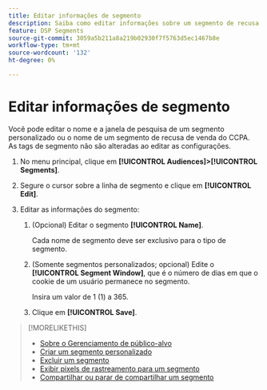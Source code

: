 ```yaml
---
title: Editar informações de segmento
description: Saiba como editar informações sobre um segmento de recusa de venda personalizado ou da CCPA.
feature: DSP Segments
source-git-commit: 3059a5b211a8a219b02930f7f5763d5ec1467b8e
workflow-type: tm+mt
source-wordcount: '132'
ht-degree: 0%

---
```


# Editar informações de segmento

Você pode editar o nome e a janela de pesquisa de um segmento personalizado ou o nome de um segmento de recusa de venda do CCPA. As tags de segmento não são alteradas ao editar as configurações.

1. No menu principal, clique em **[!UICONTROL Audiences]>[!UICONTROL Segments]**.

1. Segure o cursor sobre a linha de segmento e clique em **[!UICONTROL Edit]**.

1. Editar as informações do segmento:

   1. (Opcional) Editar o segmento **[!UICONTROL Name]**.

      Cada nome de segmento deve ser exclusivo para o tipo de segmento.

   1. (Somente segmentos personalizados; opcional) Edite o **[!UICONTROL Segment Window]**, que é o número de dias em que o cookie de um usuário permanece no segmento.

      Insira um valor de 1 (1) a 365.

   1. Clique em **[!UICONTROL Save]**.

>[!MORELIKETHIS]
>
>* [Sobre o Gerenciamento de público-alvo](audience-about.md)
>* [Criar um segmento personalizado](custom-segment-create.md)
>* [Excluir um segmento](segment-delete.md)
>* [Exibir pixels de rastreamento para um segmento](segment-view-pixels.md)
>* [Compartilhar ou parar de compartilhar um segmento](segment-share.md)

